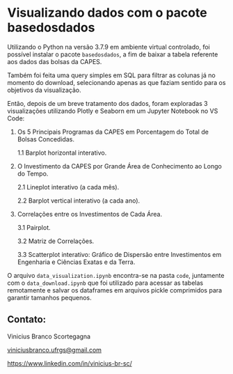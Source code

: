# Visualizando dados com o pacote basedosdados

Utilizando o Python na versão 3.7.9 em ambiente virtual controlado, foi possível instalar o pacote `basedosdados`, a fim de baixar a tabela referente aos dados das bolsas da CAPES. 

Também foi feita uma query simples em SQL para filtrar as colunas já no momento do download, selecionando apenas as que faziam sentido para os objetivos da visualização.

Então, depois de um breve tratamento dos dados, foram exploradas 3 visualizações utilizando Plotly e Seaborn em um Jupyter Notebook no VS Code:

1. Os 5 Principais Programas da CAPES em Porcentagem do Total de Bolsas Concedidas.

    1.1 Barplot horizontal interativo.

2. O Investimento da CAPES por Grande Área de Conhecimento ao Longo do Tempo.
    
    2.1 Lineplot interativo (a cada mês).

    2.2 Barplot vertical interativo (a cada ano).

3. Correlações entre os Investimentos de Cada Área.

    3.1 Pairplot.

    3.2 Matriz de Correlações.

    3.3 Scatterplot interativo: Gráfico de Dispersão entre Investimentos em Engenharia e Ciências Exatas e da Terra.

O arquivo `data_visualization.ipynb` encontra-se na pasta `code`, juntamente com o `data_download.ipynb` que foi utilizado para acessar as tabelas remotamente e salvar os dataframes em arquivos pickle comprimidos para garantir tamanhos pequenos.



## Contato: 


Vinicius Branco Scortegagna

viniciusbranco.ufrgs@gmail.com

https://www.linkedin.com/in/vinicius-br-sc/
